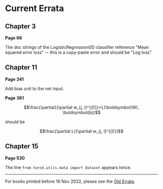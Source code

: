 # Current Errata

## Chapter 3

**Page 66**

The doc strings of the LogisticRegressionGD classifier reference "Mean squared error loss" -- this is a copy-paste error and should be "Log loss".

## Chapter 11

**Page 341**

Add bias unit to the net input.

**Page 361**

$$\frac{\partial}{\partial w_{j, l}^{(l)}}=L(\boldsymbol{W}, \boldsymbol{b})$$ 

should be 

$$\frac{\partial L}{\partial w_{j, l}^{(l)}}$$ 

## Chapter 15



**Page 530**

The line `from torch.utils.data import Dataset` appears twice.



---



For books printed before 16 Nov 2022, please see the [Old Errata](old-errata).



